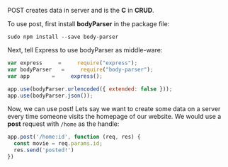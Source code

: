 <!--title={A Closer Look at POST}-->

POST creates data in server and is the **C** in **CRUD**.

To use post, first install **bodyParser** in the package file:

```
sudo npm install --save body-parser
```

Next, tell Express to use bodyParser as middle-ware:

```js
var express     =     require("express");
var bodyParser   =     require("body-parser");
var app       =     express();

app.use(bodyParser.urlencoded({ extended: false }));
app.use(bodyParser.json());
```

Now, we can use post! Lets say we want to create some data on a server every time someone visits the homepage of our website. We would use a **post** request with ``/home`` as the handle:

```js
app.post('/home:id', function (req, res) { 
  const movie = req.params.id;
  res.send('posted!')
})
```





